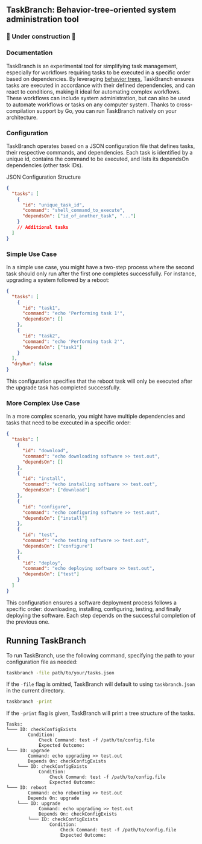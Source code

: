 ## TaskBranch: Behavior-tree-oriented system administration tool

### 🚧 Under construction 🚧

### Documentation

TaskBranch is an experimental tool for simplifying task management, especially for workflows requiring tasks to be executed in a specific order based on dependencies. By leveraging [behavior trees](https://en.wikipedia.org/wiki/Behavior_tree_(artificial_intelligence,_robotics_and_control)), TaskBranch ensures tasks are executed in accordance with their defined dependencies, and can react to conditions, making it ideal for automating complex workflows. These workflows can include system administration, but can also be used to automate workflows or tasks on any computer system. Thanks to cross-compilation support by Go, you can run TaskBranch natively on your architecture.

### Configuration

TaskBranch operates based on a JSON configuration file that defines tasks, their respective commands, and dependencies. Each task is identified by a unique id, contains the command to be executed, and lists its dependsOn dependencies (other task IDs).

JSON Configuration Structure
```json
{
  "tasks": [
    {
      "id": "unique_task_id",
      "command": "shell_command_to_execute",
      "dependsOn": ["id_of_another_task", "..."]
    }
    // Additional tasks
  ]
}
```

### Simple Use Case
In a simple use case, you might have a two-step process where the second task should only run after the first one completes successfully. For instance, upgrading a system followed by a reboot:

```json
{
  "tasks": [
    {
      "id": "task1",
      "command": "echo 'Performing task 1'",
      "dependsOn": []
    },
    {
      "id": "task2",
      "command": "echo 'Performing task 2'",
      "dependsOn": ["task1"]
    }
  ],
  "dryRun": false
}
``` 

This configuration specifies that the reboot task will only be executed after the upgrade task has completed successfully.

### More Complex Use Case

In a more complex scenario, you might have multiple dependencies and tasks that need to be executed in a specific order:

``` json
{
  "tasks": [
    {
      "id": "download",
      "command": "echo downloading software >> test.out",
      "dependsOn": []
    },
    {
      "id": "install",
      "command": "echo installing software >> test.out",
      "dependsOn": ["download"]
    },
    {
      "id": "configure",
      "command": "echo configuring software >> test.out",
      "dependsOn": ["install"]
    },
    {
      "id": "test",
      "command": "echo testing software >> test.out",
      "dependsOn": ["configure"]
    },
    {
      "id": "deploy",
      "command": "echo deploying software >> test.out",
      "dependsOn": ["test"]
    }
  ]
}
```

This configuration ensures a software deployment process follows a specific order: downloading, installing, configuring, testing, and finally deploying the software. Each step depends on the successful completion of the previous one.

## Running TaskBranch
To run TaskBranch, use the following command, specifying the path to your configuration file as needed:

```sh
taskbranch -file path/to/your/tasks.json
```
If the `-file` flag is omitted, TaskBranch will default to using `taskbranch.json` in the current directory.

```sh
taskbranch -print
```
If the `-print` flag is given, TaskBranch will print a tree structure of the tasks.

```
Tasks:
└─── ID: checkConfigExists
        Condition:
            Check Command: test -f /path/to/config.file
            Expected Outcome: 
└─── ID: upgrade
        Command: echo upgrading >> test.out
        Depends On: checkConfigExists
    └─── ID: checkConfigExists
            Condition:
                Check Command: test -f /path/to/config.file
                Expected Outcome: 
└─── ID: reboot
        Command: echo rebooting >> test.out
        Depends On: upgrade
    └─── ID: upgrade
            Command: echo upgrading >> test.out
            Depends On: checkConfigExists
        └─── ID: checkConfigExists
                Condition:
                    Check Command: test -f /path/to/config.file
                    Expected Outcome: 
```
